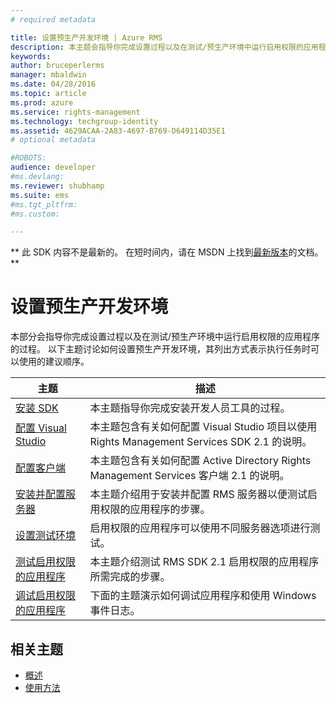 ```yaml
---
# required metadata

title: 设置预生产开发环境 | Azure RMS
description: 本主题会指导你完成设置过程以及在测试/预生产环境中运行启用权限的应用程序的过程。
keywords:
author: bruceperlerms
manager: mbaldwin
ms.date: 04/28/2016
ms.topic: article
ms.prod: azure
ms.service: rights-management
ms.technology: techgroup-identity
ms.assetid: 4629ACAA-2A83-4697-B769-D649114D35E1
# optional metadata

#ROBOTS:
audience: developer
#ms.devlang:
ms.reviewer: shubhamp
ms.suite: ems
#ms.tgt_pltfrm:
#ms.custom:

---
```

** 此 SDK 内容不是最新的。 在短时间内，请在 MSDN 上找到[最新版本](https://msdn.microsoft.com/library/windows/desktop/hh535290(v=vs.85).aspx)的文档。 **
# 设置预生产开发环境

本部分会指导你完成设置过程以及在测试/预生产环境中运行启用权限的应用程序的过程。 以下主题讨论如何设置预生产开发环境，其列出方式表示执行任务时可以使用的建议顺序。

|主题|描述|
|-----|-----------|
|[安装 SDK](create-your-first-rights-aware-application.md)|本主题指导你完成安装开发人员工具的过程。|
|[配置 Visual Studio](how-to-configure-a-visual-studio-project-to-use-the-ad-rms-sdk-2-0.md)|本主题包含有关如何配置 Visual Studio 项目以使用 Rights Management Services SDK 2.1 的说明。|
|[配置客户端](how-to-configure-the-ad-rms-client-2-0.md)|本主题包含有关如何配置 Active Directory Rights Management Services 客户端 2.1 的说明。|
|[安装并配置服务器](how-to-install-and-configure-an-rms-server.md)|本主题介绍用于安装并配置 RMS 服务器以便测试启用权限的应用程序的步骤。|
|[设置测试环境](how-to-set-up-your-test-environment.md)|启用权限的应用程序可以使用不同服务器选项进行测试。|
|[测试启用权限的应用程序](running-your-first-application.md)|本主题介绍测试 RMS SDK 2.1 启用权限的应用程序所需完成的步骤。
|[调试启用权限的应用程序](debugging-applications-that-use-ad-rms.md)|下面的主题演示如何调试应用程序和使用 Windows 事件日志。|


## 相关主题

* [概述](ad-rms-overview.md)
* [使用方法](how-to-use-msipc.md)
 

 


<!--HONumber=Jun16_HO1-->


